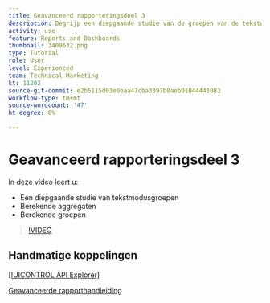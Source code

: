 ```yaml
---
title: Geavanceerd rapporteringsdeel 3
description: Begrijp een diepgaande studie van de groepen van de tekstwijze, berekende aggregaten, en berekende groeperingen.
activity: use
feature: Reports and Dashboards
thumbnail: 3409632.png
type: Tutorial
role: User
level: Experienced
team: Technical Marketing
kt: 11202
source-git-commit: e2b5115d03e0eaa47cba3397b0aeb01044441083
workflow-type: tm+mt
source-wordcount: '47'
ht-degree: 0%

---
```


# Geavanceerd rapporteringsdeel 3

In deze video leert u:

* Een diepgaande studie van tekstmodusgroepen
* Berekende aggregaten
* Berekende groepen

>[!VIDEO](https://video.tv.adobe.com/v/3409635/?quality=12)

## Handmatige koppelingen

[[!UICONTROL API Explorer]](https://developer.adobe.com/workfront/api-explorer/)

[Geavanceerde rapporthandleiding](/help/assets/advanced-reporting-manual.pdf)

